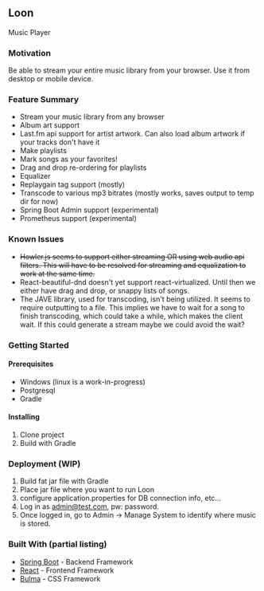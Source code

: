 ## Loon
Music Player

### Motivation
Be able to stream your entire music library from your browser. Use it from desktop or mobile device.
 

### Feature Summary
* Stream your music library from any browser
* Album art support
* Last.fm api support for artist artwork. Can also load album artwork if your tracks don't have it
* Make playlists
* Mark songs as your favorites!
* Drag and drop re-ordering for playlists
* Equalizer
* Replaygain tag support (mostly)
* Transcode to various mp3 bitrates (mostly works, saves output to temp dir for now)
* Spring Boot Admin support (experimental)
* Prometheus support (experimental)

### Known Issues
* ~~Howler.js seems to support either streaming OR using web audio api filters. This will have to be resolved for
  streaming and equalization to work at the same time.~~
* React-beautiful-dnd doesn't yet support react-virtualized. Until then we either have drag and drop, or snappy 
  lists of songs.
* The JAVE library, used for transcoding, isn't being utilized. It seems to require outputting to a file. This
  implies we have to wait for a song to finish transcoding, which could take a while, which makes the client wait.
  If this could generate a stream maybe we could avoid the wait?

### Getting Started

#### Prerequisites
* Windows (linux is a work-in-progress)
* Postgresql
* Gradle

#### Installing
1. Clone project
2. Build with Gradle

### Deployment (WIP)
1. Build fat jar file with Gradle
2. Place jar file where you want to run Loon
3. configure application.properties for DB connection info, etc...
4. Log in as admin@test.com, pw: password.
5. Once logged in, go to Admin -> Manage System to identify where music is stored.

### Built With (partial listing)
* [Spring Boot](https://spring.io/projects/spring-boot) - Backend Framework
* [React](https://reactjs.org/) - Frontend Framework
* [Bulma](https://bulma.io/) - CSS Framework
